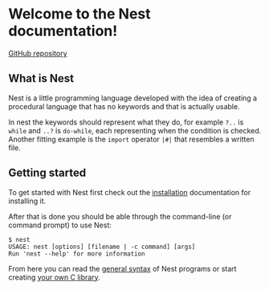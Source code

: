 # Welcome to the Nest documentation!

[GitHub repository](https://github.com/TheSilvered/nest)

## What is Nest

Nest is a little programming language developed with the idea of creating a
procedural language that has no keywords and that is actually usable.

In nest the keywords should represent what they do, for example `?..` is `while`
and `..?` is `do-while`, each representing when the condition is checked.
Another fitting example is the `import` operator `|#|` that resembles a written
file.

## Getting started

To get started with Nest first check out the [installation](installation.md)
documentation for installing it.

After that is done you should be able through the command-line (or command
prompt) to use Nest:

```text
$ nest
USAGE: nest [options] [filename | -c command] [args]
Run 'nest --help' for more information
```

From here you can read the [general syntax](syntax.md) of Nest programs or start
creating [your own C library](tutorials/c-lib-tutorial.md).
